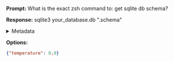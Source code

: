 **Prompt:**
What is the exact zsh command to: get sqlite db schema?


**Response:**
sqlite3 your_database.db ".schema"

<details><summary>Metadata</summary>

- Duration: 2136 ms
- Datetime: 2023-08-23T17:58:44.497942
- Model: gpt-4-0613

</details>

**Options:**
```json
{"temperature": 0.0}
```

